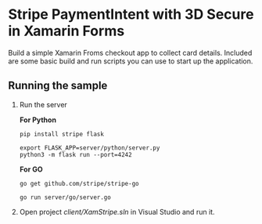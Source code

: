# Stripe PaymentIntent with 3D Secure in Xamarin Forms

Build a simple Xamarin Froms checkout app to collect card details. Included are some basic build and run scripts you can use to start up the application.

## Running the sample

1. Run the server

    **For Python**
    ```
    pip install stripe flask

    export FLASK_APP=server/python/server.py
    python3 -m flask run --port=4242

    ```
    **For GO**
    ```
    go get github.com/stripe/stripe-go

    go run server/go/server.go
    ```

2. Open project _client/XamStripe.sln_ in Visual Studio and run it.

